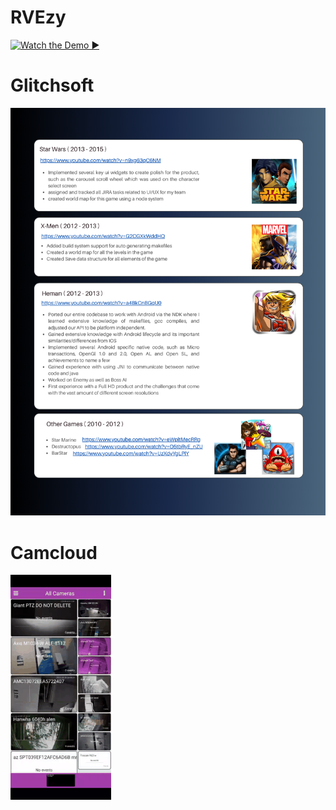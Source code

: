 # RVEzy

[![Watch the Demo ▶️](https://img.youtube.com/vi/o3G-pgNgOn8/hqdefault.jpg)](https://youtube.com/shorts/o3G-pgNgOn8)

# Glitchsoft

![Glitchsoft Logo](images/Glitchsoft.png)

# Camcloud

![Camera Mosaic Demo](./gif/CameraMosaic_small.gif)

